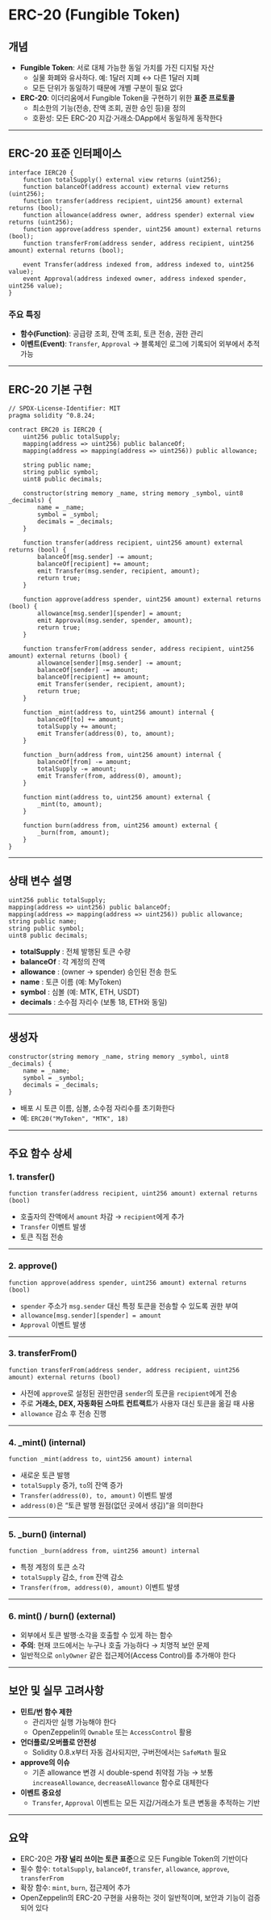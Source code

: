 # ERC-20 (Fungible Token)

## 개념

- **Fungible Token**: 서로 대체 가능한 동일 가치를 가진 디지털 자산
    - 실물 화폐와 유사하다. 예: 1달러 지폐 ↔ 다른 1달러 지폐
    - 모든 단위가 동일하기 때문에 개별 구분이 필요 없다
- **ERC-20**: 이더리움에서 Fungible Token을 구현하기 위한 **표준 프로토콜**
    - 최소한의 기능(전송, 잔액 조회, 권한 승인 등)을 정의
    - 호환성: 모든 ERC-20 지갑·거래소·DApp에서 동일하게 동작한다

---

## ERC-20 표준 인터페이스

```solidity
interface IERC20 {
    function totalSupply() external view returns (uint256);
    function balanceOf(address account) external view returns (uint256);
    function transfer(address recipient, uint256 amount) external returns (bool);
    function allowance(address owner, address spender) external view returns (uint256);
    function approve(address spender, uint256 amount) external returns (bool);
    function transferFrom(address sender, address recipient, uint256 amount) external returns (bool);

    event Transfer(address indexed from, address indexed to, uint256 value);
    event Approval(address indexed owner, address indexed spender, uint256 value);
}
```

### 주요 특징

- **함수(Function)**: 공급량 조회, 잔액 조회, 토큰 전송, 권한 관리
- **이벤트(Event)**: `Transfer`, `Approval` → 블록체인 로그에 기록되어 외부에서 추적 가능

---

## ERC-20 기본 구현

```solidity
// SPDX-License-Identifier: MIT
pragma solidity ^0.8.24;

contract ERC20 is IERC20 {
    uint256 public totalSupply;
    mapping(address => uint256) public balanceOf;
    mapping(address => mapping(address => uint256)) public allowance;

    string public name;
    string public symbol;
    uint8 public decimals;

    constructor(string memory _name, string memory _symbol, uint8 _decimals) {
        name = _name;
        symbol = _symbol;
        decimals = _decimals;
    }

    function transfer(address recipient, uint256 amount) external returns (bool) {
        balanceOf[msg.sender] -= amount;
        balanceOf[recipient] += amount;
        emit Transfer(msg.sender, recipient, amount);
        return true;
    }

    function approve(address spender, uint256 amount) external returns (bool) {
        allowance[msg.sender][spender] = amount;
        emit Approval(msg.sender, spender, amount);
        return true;
    }

    function transferFrom(address sender, address recipient, uint256 amount) external returns (bool) {
        allowance[sender][msg.sender] -= amount;
        balanceOf[sender] -= amount;
        balanceOf[recipient] += amount;
        emit Transfer(sender, recipient, amount);
        return true;
    }

    function _mint(address to, uint256 amount) internal {
        balanceOf[to] += amount;
        totalSupply += amount;
        emit Transfer(address(0), to, amount);
    }

    function _burn(address from, uint256 amount) internal {
        balanceOf[from] -= amount;
        totalSupply -= amount;
        emit Transfer(from, address(0), amount);
    }

    function mint(address to, uint256 amount) external {
        _mint(to, amount);
    }

    function burn(address from, uint256 amount) external {
        _burn(from, amount);
    }
}
```

---

## 상태 변수 설명

```solidity
uint256 public totalSupply;
mapping(address => uint256) public balanceOf;
mapping(address => mapping(address => uint256)) public allowance;
string public name;
string public symbol;
uint8 public decimals;
```

- **totalSupply** : 전체 발행된 토큰 수량
- **balanceOf** : 각 계정의 잔액
- **allowance** : (owner → spender) 승인된 전송 한도
- **name** : 토큰 이름 (예: MyToken)
- **symbol** : 심볼 (예: MTK, ETH, USDT)
- **decimals** : 소수점 자리수 (보통 18, ETH와 동일)

---

## 생성자

```solidity
constructor(string memory _name, string memory _symbol, uint8 _decimals) {
    name = _name;
    symbol = _symbol;
    decimals = _decimals;
}
```

- 배포 시 토큰 이름, 심볼, 소수점 자리수를 초기화한다
- 예: `ERC20("MyToken", "MTK", 18)`

---

## 주요 함수 상세

### 1. transfer()

```solidity
function transfer(address recipient, uint256 amount) external returns (bool)
```

- 호출자의 잔액에서 `amount` 차감 → `recipient`에게 추가
- `Transfer` 이벤트 발생
- 토큰 직접 전송

---

### 2. approve()

```solidity
function approve(address spender, uint256 amount) external returns (bool)
```

- `spender` 주소가 `msg.sender` 대신 특정 토큰을 전송할 수 있도록 권한 부여
- `allowance[msg.sender][spender] = amount`
- `Approval` 이벤트 발생

---

### 3. transferFrom()

```solidity
function transferFrom(address sender, address recipient, uint256 amount) external returns (bool)
```

- 사전에 `approve`로 설정된 권한만큼 `sender`의 토큰을 `recipient`에게 전송
- 주로 **거래소, DEX, 자동화된 스마트 컨트랙트**가 사용자 대신 토큰을 옮길 때 사용
- `allowance` 감소 후 전송 진행

---

### 4. _mint() (internal)

```solidity
function _mint(address to, uint256 amount) internal
```

- 새로운 토큰 발행
- `totalSupply` 증가, `to`의 잔액 증가
- `Transfer(address(0), to, amount)` 이벤트 발생
- `address(0)`은 “토큰 발행 원점(없던 곳에서 생김)”을 의미한다

---

### 5. _burn() (internal)

```solidity
function _burn(address from, uint256 amount) internal
```

- 특정 계정의 토큰 소각
- `totalSupply` 감소, `from` 잔액 감소
- `Transfer(from, address(0), amount)` 이벤트 발생

---

### 6. mint() / burn() (external)

- 외부에서 토큰 발행·소각을 호출할 수 있게 하는 함수
- **주의**: 현재 코드에서는 누구나 호출 가능하다 → 치명적 보안 문제
- 일반적으로 `onlyOwner` 같은 접근제어(Access Control)를 추가해야 한다

---

## 보안 및 실무 고려사항

- **민트/번 함수 제한**
    - 관리자만 실행 가능해야 한다
    - OpenZeppelin의 `Ownable` 또는 `AccessControl` 활용
- **언더플로/오버플로 안전성**
    - Solidity 0.8.x부터 자동 검사되지만, 구버전에서는 `SafeMath` 필요
- **approve의 이슈**
    - 기존 allowance 변경 시 double-spend 취약점 가능 → 보통 `increaseAllowance`, `decreaseAllowance` 함수로 대체한다
- **이벤트 중요성**
    - `Transfer`, `Approval` 이벤트는 모든 지갑/거래소가 토큰 변동을 추적하는 기반

---

## 요약

- ERC-20은 **가장 널리 쓰이는 토큰 표준**으로 모든 Fungible Token의 기반이다
- 필수 함수: `totalSupply`, `balanceOf`, `transfer`, `allowance`, `approve`, `transferFrom`
- 확장 함수: `mint`, `burn`, 접근제어 추가
- OpenZeppelin의 ERC-20 구현을 사용하는 것이 일반적이며, 보안과 기능이 검증되어 있다